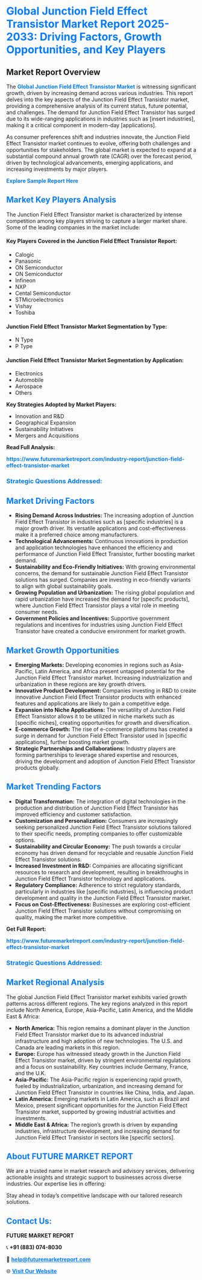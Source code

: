 <h1 style="color: #007BFF;">Global Junction Field Effect Transistor Market Report 2025-2033: Driving Factors, Growth Opportunities, and Key Players</h1>

<section id="overview">
<h2>Market Report Overview</h2>
<p>The <a href="https://www.futuremarketreport.com/industry-report/junction-field-effect-transistor-market" style="color: #007BFF; text-decoration: none;"><strong>Global Junction Field Effect Transistor Market</strong></a> is witnessing significant growth, driven by increasing demand across various industries. This report delves into the key aspects of the Junction Field Effect Transistor market, providing a comprehensive analysis of its current status, future potential, and challenges. The demand for Junction Field Effect Transistor has surged due to its wide-ranging applications in industries such as [insert industries], making it a critical component in modern-day [applications].</p>
<p>As consumer preferences shift and industries innovate, the Junction Field Effect Transistor market continues to evolve, offering both challenges and opportunities for stakeholders. The global market is expected to expand at a substantial compound annual growth rate (CAGR) over the forecast period, driven by technological advancements, emerging applications, and increasing investments by major players.</p>
</section>

<section id="overview">
<p><a href="https://www.futuremarketreport.com/request-sample/reportId=76256" style="color: #007BFF; text-decoration: none;"><strong>Explore Sample Report Here</strong></a></p>
</section>

<section id="key-players">
<h2 style="color: #007BFF;">Market Key Players Analysis</h2>
<p>The Junction Field Effect Transistor market is characterized by intense competition among key players striving to capture a larger market share. Some of the leading companies in the market include:</p>
<h4>Key Players Covered in the Junction Field Effect Transistor Report:</h4>
<ul><li>Calogic</li><li>Panasonic</li><li>ON Semiconductor</li><li>ON Semiconductor</li><li>Infineon</li><li>NXP</li><li>Cental Semiconductor</li><li>STMicroelectronics</li><li>Vishay</li><li>Toshiba</li></ul>
<h4>Junction Field Effect Transistor Market Segmentation by Type:</h4>
<ul><li>N Type</li><li>P Type</li></ul>

<h4>Junction Field Effect Transistor Market Segmentation by Application:</h4>
<ul><li>Electronics</li><li>Automobile</li><li>Aerospace</li><li>Others</li></ul>
<p><strong>Key Strategies Adopted by Market Players:</strong></p>
<ul>
<li>Innovation and R&D</li>
<li>Geographical Expansion</li>
<li>Sustainability Initiatives</li>
<li>Mergers and Acquisitions</li>
</ul>
</section>

<section>
<p><strong>Read Full Analysis: </strong></p><a href="https://www.futuremarketreport.com/industry-report/junction-field-effect-transistor-market" style="color: #007BFF; text-decoration: none;"><strong>https://www.futuremarketreport.com/industry-report/junction-field-effect-transistor-market</strong></a>
<h3 style="color: #007BFF;">Strategic Questions Addressed:</h3>
</section>

<section id="driving-factors">
<h2 style="color: #007BFF;">Market Driving Factors</h2>
<ul>
<li><strong>Rising Demand Across Industries:</strong> The increasing adoption of Junction Field Effect Transistor in industries such as [specific industries] is a major growth driver. Its versatile applications and cost-effectiveness make it a preferred choice among manufacturers.</li>
<li><strong>Technological Advancements:</strong> Continuous innovations in production and application technologies have enhanced the efficiency and performance of Junction Field Effect Transistor, further boosting market demand.</li>
<li><strong>Sustainability and Eco-Friendly Initiatives:</strong> With growing environmental concerns, the demand for sustainable Junction Field Effect Transistor solutions has surged. Companies are investing in eco-friendly variants to align with global sustainability goals.</li>
<li><strong>Growing Population and Urbanization:</strong> The rising global population and rapid urbanization have increased the demand for [specific products], where Junction Field Effect Transistor plays a vital role in meeting consumer needs.</li>
<li><strong>Government Policies and Incentives:</strong> Supportive government regulations and incentives for industries using Junction Field Effect Transistor have created a conducive environment for market growth.</li>
</ul>
</section>

<section id="growth-opportunities">
<h2 style="color: #007BFF;">Market Growth Opportunities</h2>
<ul>
<li><strong>Emerging Markets:</strong> Developing economies in regions such as Asia-Pacific, Latin America, and Africa present untapped potential for the Junction Field Effect Transistor market. Increasing industrialization and urbanization in these regions are key growth drivers.</li>
<li><strong>Innovative Product Development:</strong> Companies investing in R&D to create innovative Junction Field Effect Transistor products with enhanced features and applications are likely to gain a competitive edge.</li>
<li><strong>Expansion into Niche Applications:</strong> The versatility of Junction Field Effect Transistor allows it to be utilized in niche markets such as [specific niches], creating opportunities for growth and diversification.</li>
<li><strong>E-commerce Growth:</strong> The rise of e-commerce platforms has created a surge in demand for Junction Field Effect Transistor used in [specific applications], further boosting market growth.</li>
<li><strong>Strategic Partnerships and Collaborations:</strong> Industry players are forming partnerships to leverage shared expertise and resources, driving the development and adoption of Junction Field Effect Transistor products globally.</li>
</ul>
</section>

<section id="trending-factors">
<h2 style="color: #007BFF;">Market Trending Factors</h2>
<ul>
<li><strong>Digital Transformation:</strong> The integration of digital technologies in the production and distribution of Junction Field Effect Transistor has improved efficiency and customer satisfaction.</li>
<li><strong>Customization and Personalization:</strong> Consumers are increasingly seeking personalized Junction Field Effect Transistor solutions tailored to their specific needs, prompting companies to offer customizable options.</li>
<li><strong>Sustainability and Circular Economy:</strong> The push towards a circular economy has driven demand for recyclable and reusable Junction Field Effect Transistor solutions.</li>
<li><strong>Increased Investment in R&D:</strong> Companies are allocating significant resources to research and development, resulting in breakthroughs in Junction Field Effect Transistor technology and applications.</li>
<li><strong>Regulatory Compliance:</strong> Adherence to strict regulatory standards, particularly in industries like [specific industries], is influencing product development and quality in the Junction Field Effect Transistor market.</li>
<li><strong>Focus on Cost-Effectiveness:</strong> Businesses are exploring cost-efficient Junction Field Effect Transistor solutions without compromising on quality, making the market more competitive.</li>
</ul>
</section>

<section>
<p><strong>Get Full Report: </strong></p><a href="https://www.futuremarketreport.com/industry-report/junction-field-effect-transistor-market" style="color: #007BFF; text-decoration: none;"><strong>https://www.futuremarketreport.com/industry-report/junction-field-effect-transistor-market</strong></a>
<h3 style="color: #007BFF;">Strategic Questions Addressed:</h3>
</section>


<section id="regional-analysis">
<h2 style="color: #007BFF;">Market Regional Analysis</h2>
<p>The global Junction Field Effect Transistor market exhibits varied growth patterns across different regions. The key regions analyzed in this report include North America, Europe, Asia-Pacific, Latin America, and the Middle East & Africa:</p>
<ul>
<li><strong>North America:</strong> This region remains a dominant player in the Junction Field Effect Transistor market due to its advanced industrial infrastructure and high adoption of new technologies. The U.S. and Canada are leading markets in this region.</li>
<li><strong>Europe:</strong> Europe has witnessed steady growth in the Junction Field Effect Transistor market, driven by stringent environmental regulations and a focus on sustainability. Key countries include Germany, France, and the U.K.</li>
<li><strong>Asia-Pacific:</strong> The Asia-Pacific region is experiencing rapid growth, fueled by industrialization, urbanization, and increasing demand for Junction Field Effect Transistor in countries like China, India, and Japan.</li>
<li><strong>Latin America:</strong> Emerging markets in Latin America, such as Brazil and Mexico, present significant opportunities for the Junction Field Effect Transistor market, supported by growing industrial activities and investments.</li>
<li><strong>Middle East & Africa:</strong> The region’s growth is driven by expanding industries, infrastructure development, and increasing demand for Junction Field Effect Transistor in sectors like [specific sectors].</li>
</ul>
</section>

<footer>
<h2 style="color: #007BFF;">About FUTURE MARKET REPORT</h2>
<p>We are a trusted name in market research and advisory services, delivering actionable insights and strategic support to businesses across diverse industries. Our expertise lies in offering:</p>

<p>Stay ahead in today’s competitive landscape with our tailored research solutions.</p>

<h2 style="color: #007BFF;">Contact Us:</h2>
<p><strong>FUTURE MARKET REPORT</strong></p>
<p>📞 <strong>+91 (883) 074-8030</strong></p>
<p>📧 <strong><a href="mailto:help@futuremarketreport.com" style="color: #007BFF;">help@futuremarketreport.com</a></strong></p>
<p>🌐 <strong><a href="https://www.futuremarketreport.com/" style="color: #007BFF;">Visit Our Website</a></strong></p>
</footer>